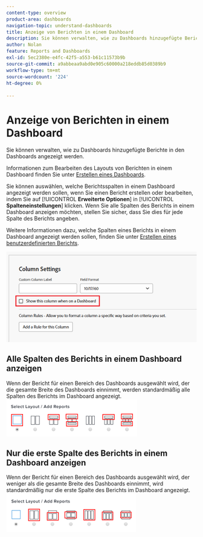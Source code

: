 ```yaml
---
content-type: overview
product-area: dashboards
navigation-topic: understand-dashboards
title: Anzeige von Berichten in einem Dashboard
description: Sie können verwalten, wie zu Dashboards hinzugefügte Berichte in den Dashboards angezeigt werden.
author: Nolan
feature: Reports and Dashboards
exl-id: 5ec2380e-e4fc-42f5-a553-b61c11573b9b
source-git-commit: a9abbeaa9abd0e905c60000a218eddb85d0389b9
workflow-type: tm+mt
source-wordcount: '224'
ht-degree: 0%

---
```


# Anzeige von Berichten in einem Dashboard

<!-- Audited: 1/2025 -->

Sie können verwalten, wie zu Dashboards hinzugefügte Berichte in den Dashboards angezeigt werden.

Informationen zum Bearbeiten des Layouts von Berichten in einem Dashboard finden Sie unter [Erstellen eines Dashboards](../../../reports-and-dashboards/dashboards/creating-and-managing-dashboards/create-dashboard.md).

Sie können auswählen, welche Berichtsspalten in einem Dashboard angezeigt werden sollen, wenn Sie einen Bericht erstellen oder bearbeiten, indem Sie auf [!UICONTROL **Erweiterte Optionen**] in [!UICONTROL **Spalteneinstellungen**] klicken. Wenn Sie alle Spalten des Berichts in einem Dashboard anzeigen möchten, stellen Sie sicher, dass Sie dies für jede Spalte des Berichts angeben.

Weitere Informationen dazu, welche Spalten eines Berichts in einem Dashboard angezeigt werden sollen, finden Sie unter [Erstellen eines benutzerdefinierten Berichts](../../../reports-and-dashboards/reports/creating-and-managing-reports/create-custom-report.md).

![Option „Im Dashboard anzeigen“](assets/show-in-dashboard.png)

## Alle Spalten des Berichts in einem Dashboard anzeigen

Wenn der Bericht für einen Bereich des Dashboards ausgewählt wird, der die gesamte Breite des Dashboards einnimmt, werden standardmäßig alle Spalten des Berichts im Dashboard angezeigt.\
![Alle Spaltenoptionen anzeigen](assets/qs-dashboard-full-reports-350x118.png)

## Nur die erste Spalte des Berichts in einem Dashboard anzeigen

Wenn der Bericht für einen Bereich des Dashboards ausgewählt wird, der weniger als die gesamte Breite des Dashboards einnimmt, wird standardmäßig nur die erste Spalte des Berichts im Dashboard angezeigt.\
![Optionen für erste Spalte anzeigen](assets/qs-dashboard-truncated-reports-350x118.png)
